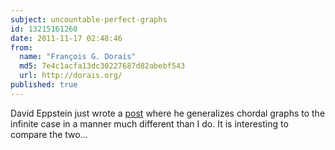 ```yaml
---
subject: uncountable-perfect-graphs
id: 13215161260
date: 2011-11-17 02:48:46
from:
  name: "François G. Dorais"
  md5: 7e4c1acfa13dc30227687d82abebf543
  url: http://dorais.org/
published: true
---
```

David Eppstein just wrote a [post](http://11011110.livejournal.com/234995.html) where he generalizes chordal graphs to the infinite case in a manner much different than I do. It is interesting to compare the two...
